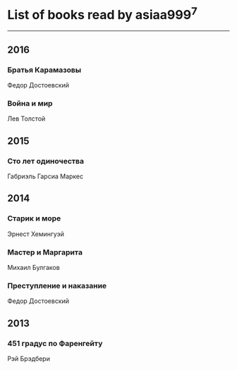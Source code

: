 # List of books read by asiaa999<sup>7</sup>
---

## 2016

### Братья Карамазовы
Федор Достоевский


### Война и мир
Лев Толстой



## 2015

### Сто лет одиночества
Габриэль Гарсиа Маркес



## 2014

### Старик и море
Эрнест Хемингуэй


### Мастер и Маргарита
Михаил Булгаков


### Преступление и наказание
Федор  Достоевский



## 2013

### 451 градус по Фаренгейту
Рэй Брэдбери



